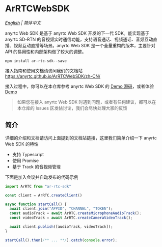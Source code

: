 # ArRTCWebSDK

*[English](README.md) | 简体中文*

anyrtc Web SDK 是基于 anyrtc Web SDK 开发的下一代 SDK。能实现基于 anyrtc SD-RTN 的音视频实时通信功能，支持语音通话、视频通话、音频互动直播、视频互动直播等场景。anyrtc Web SDK 是一个全量重构的版本，主要针对 API 的易用性和内部架构做了较大的调整。

```shell
npm install ar-rtc-sdk--save
```

接入指南和使用文档请访问我们的文档站 https://anyrtc.github.io/ArRTCWebSDK/zh-CN/

接入过程中，你可以在本仓库参考 anyrtc Web SDK 的 [Demo 源码](./Demo)，或者体验 [Demo](https://github.com/anyRTC/ArRTCWebSDK/demo/)

> 如果您在接入 anyrtc Web SDK 时遇到问题，或者有任何建议，都可以在本仓库的 Issues 区发帖讨论，我们会尽快处理大家的反馈

## 简介

详细的介绍和文档请访问上面提到的文档站链接，这里我们简单介绍一下 anyrtc Web SDK 的特性

- 支持 Typescript
- 使用 Promise
- 基于 Track 的音视频管理

下面是加入会议并自动发布的代码示例

```js
import ArRTC from "ar-rtc-sdk"

const client = ArRTC.createClient()

async function startCall() {
  await client.join("APPID", "CHANNEL", "TOKEN");
  const audioTrack = await ArRTC.createMicrophoneAudioTrack();
  const videoTrack = await ArRTC.createCameraVideoTrack();

  await client.publish([audioTrack, videoTrack]);
}

startCall().then(/** ... **/).catch(console.error);
```
